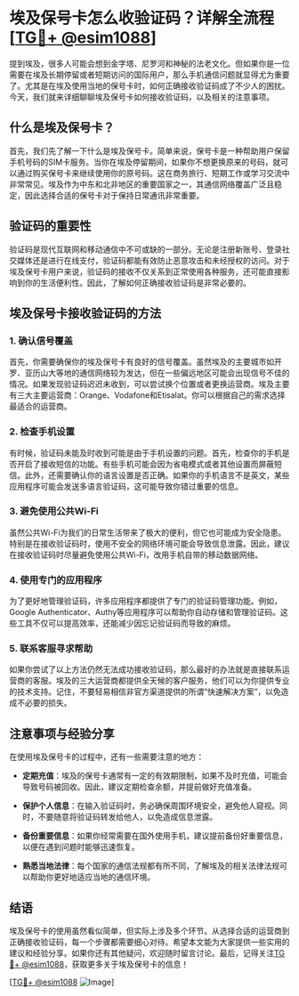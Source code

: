 # 埃及保号卡怎么收验证码？详解全流程[[TG💪+ @esim1088](https://t.me/s/esim1088)]

提到埃及，很多人可能会想到金字塔、尼罗河和神秘的法老文化。但如果你是一位需要在埃及长期停留或者短期访问的国际用户，那么手机通信问题就显得尤为重要了。尤其是在埃及使用当地的保号卡时，如何正确接收验证码成了不少人的困扰。今天，我们就来详细聊聊埃及保号卡如何接收验证码，以及相关的注意事项。

## 什么是埃及保号卡？

首先，我们先了解一下什么是埃及保号卡。简单来说，保号卡是一种帮助用户保留手机号码的SIM卡服务。当你在埃及停留期间，如果你不想更换原来的号码，就可以通过购买保号卡来继续使用你的原号码。这在商务旅行、短期工作或学习交流中非常常见。埃及作为中东和北非地区的重要国家之一，其通信网络覆盖广泛且稳定，因此选择合适的保号卡对于保持日常通讯非常重要。

## 验证码的重要性

验证码是现代互联网和移动通信中不可或缺的一部分。无论是注册新账号、登录社交媒体还是进行在线支付，验证码都能有效防止恶意攻击和未经授权的访问。对于埃及保号卡用户来说，验证码的接收不仅关系到正常使用各种服务，还可能直接影响到你的生活便利性。因此，了解如何正确接收验证码是非常必要的。

## 埃及保号卡接收验证码的方法

### 1. 确认信号覆盖

首先，你需要确保你的埃及保号卡有良好的信号覆盖。虽然埃及的主要城市如开罗、亚历山大等地的通信网络较为发达，但在一些偏远地区可能会出现信号不佳的情况。如果发现验证码迟迟未收到，可以尝试换个位置或者更换运营商。埃及主要有三大主要运营商：Orange、Vodafone和Etisalat。你可以根据自己的需求选择最适合的运营商。

### 2. 检查手机设置

有时候，验证码未能及时收到可能是由于手机设置的问题。首先，检查你的手机是否开启了接收短信的功能。有些手机可能会因为省电模式或者其他设置而屏蔽短信。此外，还需要确认你的语言设置是否正确。如果你的手机语言不是英文，某些应用程序可能会发送多语言验证码，这可能导致你错过重要的信息。

### 3. 避免使用公共Wi-Fi

虽然公共Wi-Fi为我们的日常生活带来了极大的便利，但它也可能成为安全隐患。特别是在接收验证码时，使用不安全的网络环境可能会导致信息泄露。因此，建议在接收验证码时尽量避免使用公共Wi-Fi，改用手机自带的移动数据网络。

### 4. 使用专门的应用程序

为了更好地管理验证码，许多应用程序都提供了专门的验证码管理功能。例如，Google Authenticator、Authy等应用程序可以帮助你自动存储和管理验证码。这些工具不仅可以提高效率，还能减少因忘记验证码而导致的麻烦。

### 5. 联系客服寻求帮助

如果你尝试了以上方法仍然无法成功接收验证码，那么最好的办法就是直接联系运营商的客服。埃及的三大运营商都提供全天候的客户服务，他们可以为你提供专业的技术支持。记住，不要轻易相信非官方渠道提供的所谓“快速解决方案”，以免造成不必要的损失。

## 注意事项与经验分享

在使用埃及保号卡的过程中，还有一些需要注意的地方：

- **定期充值**：埃及的保号卡通常有一定的有效期限制，如果不及时充值，可能会导致号码被回收。因此，建议定期检查余额，并提前做好充值准备。
  
- **保护个人信息**：在输入验证码时，务必确保周围环境安全，避免他人窥视。同时，不要随意将验证码转发给他人，以免造成信息泄露。

- **备份重要信息**：如果你经常需要在国外使用手机，建议提前备份好重要信息，以便在遇到问题时能够迅速恢复。

- **熟悉当地法律**：每个国家的通信法规都有所不同，了解埃及的相关法律法规可以帮助你更好地适应当地的通信环境。

## 结语

埃及保号卡的使用虽然看似简单，但实际上涉及多个环节。从选择合适的运营商到正确接收验证码，每一个步骤都需要细心对待。希望本文能为大家提供一些实用的建议和经验分享。如果你还有其他疑问，欢迎随时留言讨论。最后，记得关注[TG💪+ @esim1088](https://t.me/s/esim1088)，获取更多关于埃及保号卡的信息！

[[TG💪+ @esim1088](https://t.me/s/esim1088) ![Image](https://i.postimg.cc/4NQfJmqS/Snipaste-2025-05-13-00-14-12.png)]